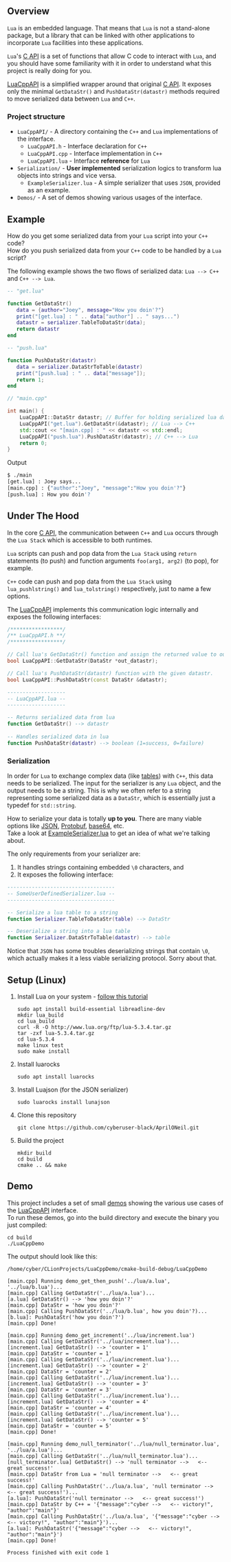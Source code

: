 ## Overview
```Lua``` is an embedded language. That means that ```Lua``` is not a stand-alone package,
but a library that can be linked with other applications to incorporate ```Lua``` facilities
into these applications.

```Lua```'s [C API](https://www.lua.org/pil/24.html) is a set of functions that
allow C code to interact with ```Lua```, and you should have some familiarity with it in order
to understand what this project is really doing for you.

[LuaCppAPI](LuaCppAPI) is a simplified wrapper around that original [C API](https://www.lua.org/pil/24.html).
It exposes only the minimal ```GetDataStr()``` and ```PushDataStr(datastr)``` methods required to move serialized data between ```Lua``` and ```C++```.


### Project structure
* ```LuaCppAPI/``` - A directory containing the ```C++``` and ```Lua``` implementations of the interface.
  * ```LuaCppAPI.h``` - Interface declaration for ```C++```
  * ```LuaCppAPI.cpp``` - Interface implementation in ```C++```
  * ```LuaCppAPI.lua``` - Interface <b>reference</b> for ```Lua```
* ```Serialization/``` - <b>User implemented</b> serialization logics to transform lua objects into strings and vice versa.
  * ```ExampleSerializer.lua``` - A simple serializer that uses ```JSON```, provided as an example. 
* ```Demos/``` - A set of demos showing various usages of the interface. 

## Example
How do you get some serialized data from your ```Lua``` script into your ```C++``` code? <br>How do you push serialized data from your ```C++``` code to be handled by a ```Lua``` script? 

The following example shows the two flows of serialized data: ```Lua --> C++``` and ```C++ --> Lua```.

```Lua
-- "get.lua"

function GetDataStr()
   data = {author="Joey", message="How you doin'?"} 
   print("[get.lua] : " .. data["author"] .. " says...")
   datastr = serializer.TableToDataStr(data);
   return datastr
end
```
```Lua
-- "push.lua"

function PushDataStr(datastr)
   data = serializer.DataStrToTable(datastr)
   print("[push.lua] : " .. data["message"]); 
   return 1;
end
```
```cpp
// "main.cpp"

int main() {
    LuaCppAPI::DataStr datastr; // Buffer for holding serialized lua data in C++
    LuaCppAPI("get.lua").GetDataStr(&datastr); // Lua --> C++
    std::cout << "[main.cpp] : " << datastr << std::endl;
    LuaCppAPI("push.lua").PushDataStr(datastr); // C++ --> Lua
    return 0;
}
```
Output
```bash
$ ./main
[get.lua] : Joey says...
[main.cpp] : {"author":"Joey", "message":"How you doin'?"}
[push.lua] : How you doin'?
```

## Under The Hood
In the core [C API](https://www.lua.org/pil/24.html), the communication between ```C++``` 
and ```Lua``` occurs through the ```Lua Stack``` which is accessible to both runtimes.

```Lua``` scripts can push and pop data from the ```Lua Stack``` using ```return``` statements 
(to push) and function arguments ```foo(arg1, arg2)``` (to pop), for example.

```C++``` code can push and pop data from the ```Lua Stack``` using ```lua_pushlstring()``` 
and ```lua_tolstring()``` respectively, just to name a few options.


The  [LuaCppAPI](LuaCppAPI) implements this communication logic internally and exposes the following interfaces:
```C++
/*****************/
/** LuaCppAPI.h **/
/*****************/

// Call lua's GetDataStr() function and assign the returned value to out_datastr.
bool LuaCppAPI::GetDataStr(DataStr *out_datastr);

// Call lua's PushDataStr(datastr) function with the given datastr.
bool LuaCppAPI::PushDataStr(const DataStr &datastr);
```

```lua
-------------------
-- LuaCppAPI.lua --
-------------------

-- Returns serialized data from lua 
function GetDataStr() --> datastr
    
-- Handles serialized data in lua
function PushDataStr(datastr) --> boolean (1=success, 0=failure)
```

### Serialization
In order for ```Lua``` to exchange complex data (like [tables](https://www.lua.org/pil/2.5.html)) with ```C++```, this data needs to be serialized. 
The input for the serializer is any ```Lua``` object, and the output needs to be a string. 
This is why we often refer to a string representing some serialized data as a ```DataStr```, which is essentially just a typedef for ```std::string```.

How to serialize your data is totally **up to you**. There are many viable options like 
[JSON](https://www.json.org/json-en.html), 
[Protobuf](https://developers.google.com/protocol-buffers/docs/encoding), 
[base64](https://www.base64decode.org/), etc. 
<br>Take a look at [ExampleSerializer.lua](Serialization/ExampleSerializer.lua) to get an idea of what we're talking about.

The only requirements from your serializer are:
1) It handles strings containing embedded ```\0``` characters, and 
2) It exposes the following interface:
```lua
-----------------------------------
-- SomeUserDefinedSerializer.lua --
-----------------------------------

-- Serialize a lua table to a string
function Serializer.TableToDataStr(table) --> DataStr

-- Deserialize a string into a lua table
function Serializer.DataStrToTable(datastr) --> table
```
Notice that ```JSON``` has some troubles deserializing strings that contain ```\0```, 
which actually makes it a less viable serializing protocol. Sorry about that.

## Setup (Linux)
1) Install Lua on your system - [follow this tutorial](https://www.tecmint.com/install0lua0in-centos-ubuntu-linux)
    ```shell
   sudo apt install build-essential libreadline-dev
   mkdir lua_build
   cd lua_build
   curl -R -O http://www.lua.org/ftp/lua-5.3.4.tar.gz
   tar -zxf lua-5.3.4.tar.gz
   cd lua-5.3.4
   make linux test
   sudo make install
    ```
2) Install luarocks
   ```shell
   sudo apt install luarocks
   ```
3) Install Luajson (for the JSON serializer)
   ```shell
   sudo luarocks install lunajson
   ```
4) Clone this repository
   ```shell
   git clone https://github.com/cyberuser-black/AprilONeil.git
   ```
5) Build the project
   ```shell
   mkdir build
   cd build
   cmake .. && make
   ```

## Demo
This project includes a set of small [demos](Demos) showing the various use cases of the [LuaCppAPI](LuaCppAPI) interface. 
<br>To run these demos, go into the build directory and execute the binary you just compiled:
   ```shell
   cd build
   ./LuaCppDemo
   ```
   
The output should look like this:
```
/home/cyber/CLionProjects/LuaCppDemo/cmake-build-debug/LuaCppDemo

[main.cpp] Running demo_get_then_push('../lua/a.lua', '../lua/b.lua')... 
[main.cpp] Calling GetDataStr('../lua/a.lua')...
[a.lua] GetDataStr() --> 'how you doin'?'
[main.cpp] DataStr = 'how you doin'?'
[main.cpp] Calling PushDataStr('../lua/b.lua', how you doin'?)...
[b.lua]: PushDataStr('how you doin'?')
[main.cpp] Done!

[main.cpp] Running demo_get_increment('../lua/increment.lua')
[main.cpp] Calling GetDataStr('../lua/increment.lua')...
[increment.lua] GetDataStr() --> 'counter = 1'
[main.cpp] DataStr = 'counter = 1'
[main.cpp] Calling GetDataStr('../lua/increment.lua')...
[increment.lua] GetDataStr() --> 'counter = 2'
[main.cpp] DataStr = 'counter = 2'
[main.cpp] Calling GetDataStr('../lua/increment.lua')...
[increment.lua] GetDataStr() --> 'counter = 3'
[main.cpp] DataStr = 'counter = 3'
[main.cpp] Calling GetDataStr('../lua/increment.lua')...
[increment.lua] GetDataStr() --> 'counter = 4'
[main.cpp] DataStr = 'counter = 4'
[main.cpp] Calling GetDataStr('../lua/increment.lua')...
[increment.lua] GetDataStr() --> 'counter = 5'
[main.cpp] DataStr = 'counter = 5'
[main.cpp] Done!

[main.cpp] Running demo_null_terminator('../lua/null_terminator.lua', '../lua/a.lua')... 
[main.cpp] Calling GetDataStr('../lua/null_terminator.lua')...
[null_terminator.lua] GetDataStr() --> 'null terminator -->   <-- great success!'
[main.cpp] DataStr from Lua = 'null terminator -->   <-- great success!'
[main.cpp] Calling PushDataStr('../lua/a.lua', 'null terminator -->   <-- great success!')...
[a.lua]: PushDataStr('null terminator -->   <-- great success!')
[main.cpp] DataStr by C++ = '{"message":"cyber -->   <-- victory!", "author":"main"}'
[main.cpp] Calling PushDataStr('../lua/a.lua', '{"message":"cyber -->   <-- victory!", "author":"main"}')...
[a.lua]: PushDataStr('{"message":"cyber -->   <-- victory!", "author":"main"}')
[main.cpp] Done!

Process finished with exit code 1
```
